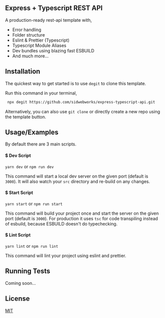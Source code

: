 ## Express + Typescript REST API
A production-ready rest-api template with,

- Error handling
- Folder structure
- Eslint & Prettier (Typescript)
- Typescript Module Aliases
- Dev bundles using blazing fast ESBUILD
- And much more...

  
## Installation

The quickest way to get started is to use `degit` to clone this template.

Run this command in your terminal,

```bash
 npx degit https://github.com/sidwebworks/express-typescript-api.git
```
Alternatively, you can also use `git clone` or directly create a new repo using the template button.    
## Usage/Examples

By default there are 3 main scripts.

#### $ Dev Script
`yarn dev` or `npm run dev`

This command will start a local dev server on the given port (default is `3000`).
It will also watch your `src` directory and re-build on any changes.

#### $ Start Script
`yarn start` or `npm run start`

This command will build your project once and start the server on the given port (default is `3000`).
For production it uses `tsc` for code transpiling instead of esbuild, because ESBUILD doesn't do typechecking. 

#### $ Lint Script
`yarn lint` or `npm run lint`

This command will lint your project using eslint and prettier.




## Running Tests

Coming soon...

  
## License

[MIT](https://choosealicense.com/licenses/mit/)

  
